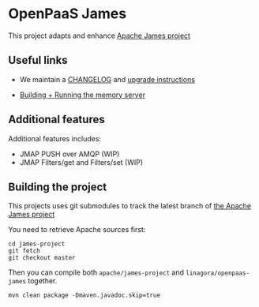 # OpenPaaS James

This project adapts and enhance [Apache James project](https://james.apache.org)

## Useful links

 - We maintain a [CHANGELOG](CHANGELOG.md) and [upgrade instructions](upgrade-instructions.md)

 - [Building + Running the memory server](openpaas-james/apps/memory/README.md)

## Additional features

Additional features includes:
 - JMAP PUSH over AMQP (WIP)
 - JMAP Filters/get and Filters/set (WIP)

## Building the project

This projects uses git submodules to track the latest branch of [the Apache James project](https://james.apache.org)

You need to retrieve Apache sources first:

```
cd james-project
git fetch
git checkout master
```

Then you can compile both `apache/james-project` and `linagora/openpaas-james` together.

```
mvn clean package -Dmaven.javadoc.skip=true
```